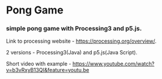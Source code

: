 # Pong Game

### simple pong game with Processing3 and p5.js.

Link to processing website - https://processing.org/overview/.

2 versions - Processing3(Java) and p5.js(Java Script). 

Short video with example - https://www.youtube.com/watch?v=b3vRxyB13QI&feature=youtu.be

